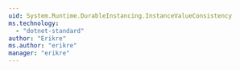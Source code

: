 ```yaml
---
uid: System.Runtime.DurableInstancing.InstanceValueConsistency
ms.technology: 
  - "dotnet-standard"
author: "Erikre"
ms.author: "erikre"
manager: "erikre"
---
```

